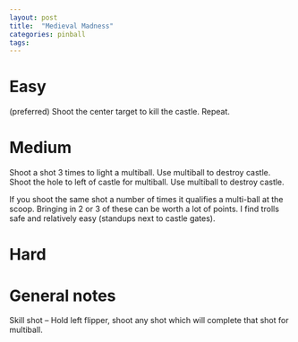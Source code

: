 ```yaml
---
layout: post
title:  "Medieval Madness"
categories: pinball
tags: 
---
```


# Easy
(preferred) Shoot the center target to kill the castle. Repeat.

# Medium
Shoot a shot 3 times to light a multiball. Use multiball to destroy castle. Shoot the hole to left of castle for multiball. Use multiball to destroy castle.

If you shoot the same shot a number of times it qualifies a multi-ball at the scoop. Bringing in 2 or 3 of these can be worth a lot of points. I find trolls safe and relatively easy (standups next to castle gates).
# Hard
# General notes
Skill shot – Hold left flipper, shoot any shot which will complete that shot for multiball.

